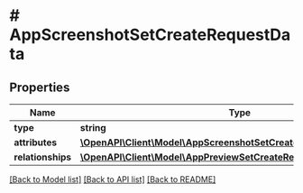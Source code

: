 # # AppScreenshotSetCreateRequestData

## Properties

Name | Type | Description | Notes
------------ | ------------- | ------------- | -------------
**type** | **string** |  | 
**attributes** | [**\OpenAPI\Client\Model\AppScreenshotSetCreateRequestDataAttributes**](AppScreenshotSetCreateRequestDataAttributes.md) |  | 
**relationships** | [**\OpenAPI\Client\Model\AppPreviewSetCreateRequestDataRelationships**](AppPreviewSetCreateRequestDataRelationships.md) |  | 

[[Back to Model list]](../../README.md#documentation-for-models) [[Back to API list]](../../README.md#documentation-for-api-endpoints) [[Back to README]](../../README.md)


